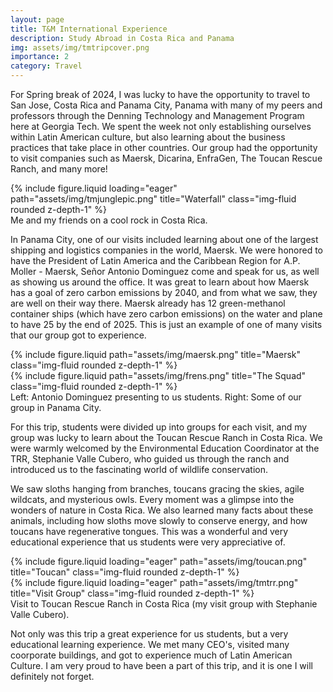 ```yaml
---
layout: page
title: T&M International Experience
description: Study Abroad in Costa Rica and Panama
img: assets/img/tmtripcover.png
importance: 2
category: Travel
---
```


For Spring break of 2024, I was lucky to have the opportunity to travel to San Jose, Costa Rica and Panama City, Panama with many of my peers and professors through the Denning Technology and Management Program here at Georgia Tech. We spent the week not only establishing ourselves within Latin American culture, but also learning about the business practices that take place in other countries. Our group had the opportunity to visit companies such as Maersk, Dicarina, EnfraGen, The Toucan Rescue Ranch, and many more!

<div class="row">
    <div class="col-sm mt-3 mt-md-0">
        {% include figure.liquid loading="eager" path="assets/img/tmjunglepic.png" title="Waterfall" class="img-fluid rounded z-depth-1" %}
    </div>
</div>
<div class="caption">
    Me and my friends on a cool rock in Costa Rica.
</div>

In Panama City, one of our visits included learning about one of the largest shipping and logistics companies in the world, Maersk. We were honored to have the President of Latin America and the Caribbean Region for A.P. Moller - Maersk, Señor Antonio Dominguez come and speak for us, as well as showing us around the office. It was great to learn about how Maersk has a goal of zero carbon emissions by 2040, and from what we saw, they are well on their way there. Maersk already has 12 green-methanol container ships (which have zero carbon emissions) on the water and plane to have 25 by the end of 2025. This is just an example of one of many visits that our group got to experience.

<div class="row justify-content-sm-center">
    <div class="col-sm-6 mt-3 mt-md-0">
        {% include figure.liquid path="assets/img/maersk.png" title="Maersk" class="img-fluid rounded z-depth-1" %}
    </div>
    <div class="col-sm-5 mt-3 mt-md-0">
        {% include figure.liquid path="assets/img/frens.png" title="The Squad" class="img-fluid rounded z-depth-1" %}
    </div>
</div>
<div class="caption">
    Left: Antonio Dominguez presenting to us students. Right: Some of our group in Panama City.
</div>

For this trip, students were divided up into groups for each visit, and my group was lucky to learn about the Toucan Rescue Ranch in Costa Rica. We were warmly welcomed by the Environmental Education Coordinator at the TRR, Stephanie Valle Cubero, who guided us through the ranch and introduced us to the fascinating world of wildlife conservation.

We saw sloths hanging from branches, toucans gracing the skies, agile wildcats, and mysterious owls. Every moment was a glimpse into the wonders of nature in Costa Rica. We also learned many facts about these animals, including how sloths move slowly to conserve energy, and how toucans have regenerative tongues. This was a wonderful and very educational experience that us students were very appreciative of.

<div class="row">
    <div class="col-sm-5 mt-3 mt-md-0">
        {% include figure.liquid loading="eager" path="assets/img/toucan.png" title="Toucan" class="img-fluid rounded z-depth-1" %}
    </div>
    <div class="col-sm-6 mt-3 mt-md-0">
        {% include figure.liquid loading="eager" path="assets/img/tmtrr.png" title="Visit Group" class="img-fluid rounded z-depth-1" %}
    </div>
</div>
<div class="caption">
    Visit to Toucan Rescue Ranch in Costa Rica (my visit group with Stephanie Valle Cubero).
</div>

Not only was this trip a great experience for us students, but a very educational learning experience. We met many CEO's, visited many coorporate buildings, and got to experience much of Latin American Culture. I am very proud to have been a part of this trip, and it is one I will definitely not forget.
